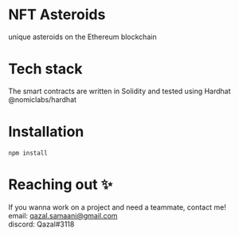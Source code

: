 # NFT Asteroids
unique asteroids on the Ethereum blockchain<br />
# Tech stack 
The smart contracts are written in Solidity and tested using Hardhat @nomiclabs/hardhat<br />
# Installation
```
npm install
```
# Reaching out ✨
If you wanna work on a project and need a teammate, contact me!<br />
email: qazal.samaani@gmail.com<br />
discord: Qazal#3118
